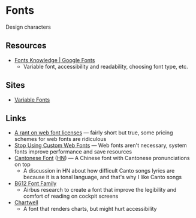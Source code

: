 # Fonts

Design characters

## Resources

- [Fonts Knowledge | Google Fonts](https://fonts.google.com/knowledge)
  - Variable font, accessibility and readability, choosing font type, etc.

## Sites

- [Variable Fonts](https://v-fonts.com/)

## Links

- [A rant on web font licenses](https://manuelmoreale.com/a-rant-on-web-font-licenses)
  — fairly short but true, some pricing schemes for web fonts are ridiculous
- [Stop Using Custom Web Fonts](https://bt.ht/webfonts) — Web fonts aren't
  necessary, system fonts improve performance and save resources
- [Cantonese Font](https://visual-fonts.com/)
  ([HN](https://news.ycombinator.com/item?id=35867275)) — A Chinese font with
  Cantonese pronunciations on top
  - A discussion in HN about how difficult Canto songs lyrics are because it is
    a tonal language, and that's why I like Canto songs
- [B612 Font Family](https://b612-font.com/)
  - Airbus research to create a font that improve the legibility and comfort of
    reading on cockpit screens
- [Chartwell](https://www.vectrotype.com/chartwell)
  - A font that renders charts, but might hurt accessibility
